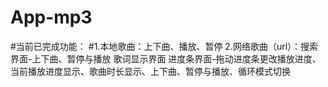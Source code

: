 # App-mp3
#当前已完成功能：
#1.本地歌曲：上下曲、播放、暂停
2.网络歌曲（url）：搜索界面-上下曲、暂停与播放
                  歌词显示界面
                  进度条界面-拖动进度条更改播放进度、当前播放进度显示、歌曲时长显示、上下曲、暂停与播放、循环模式切换
